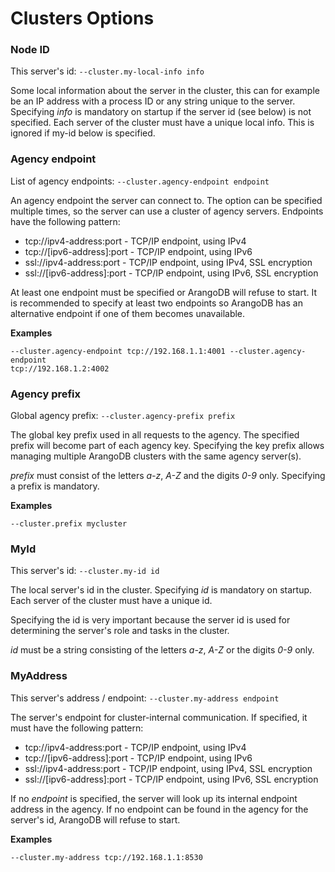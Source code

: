 Clusters Options
================

### Node ID
<!-- arangod/Cluster/ApplicationCluster.h -->


This server's id: `--cluster.my-local-info info`

Some local information about the server in the cluster, this can for
example be an IP address with a process ID or any string unique to
the server. Specifying *info* is mandatory on startup if the server
id (see below) is not specified. Each server of the cluster must
have a unique local info. This is ignored if my-id below is specified.


### Agency endpoint
<!-- arangod/Cluster/ApplicationCluster.h -->


List of agency endpoints:
`--cluster.agency-endpoint endpoint`

An agency endpoint the server can connect to. The option can be specified
multiple times, so the server can use a cluster of agency servers.
Endpoints have the following pattern:

- tcp://ipv4-address:port - TCP/IP endpoint, using IPv4
- tcp://[ipv6-address]:port - TCP/IP endpoint, using IPv6
- ssl://ipv4-address:port - TCP/IP endpoint, using IPv4, SSL encryption
- ssl://[ipv6-address]:port - TCP/IP endpoint, using IPv6, SSL encryption

At least one endpoint must be specified or ArangoDB will refuse to start.
It is recommended to specify at least two endpoints so ArangoDB has an
alternative endpoint if one of them becomes unavailable.

**Examples**

```
--cluster.agency-endpoint tcp://192.168.1.1:4001 --cluster.agency-endpoint
tcp://192.168.1.2:4002
```

### Agency prefix
<!-- arangod/Cluster/ApplicationCluster.h -->


Global agency prefix:
`--cluster.agency-prefix prefix`

The global key prefix used in all requests to the agency. The specified
prefix will become part of each agency key. Specifying the key prefix
allows managing multiple ArangoDB clusters with the same agency
server(s).

*prefix* must consist of the letters *a-z*, *A-Z* and the digits *0-9*
only. Specifying a prefix is mandatory.

**Examples**

```
--cluster.prefix mycluster
```

### MyId
<!-- arangod/Cluster/ApplicationCluster.h -->

This server's id: `--cluster.my-id id`

The local server's id in the cluster. Specifying *id* is mandatory on
startup. Each server of the cluster must have a unique id.

Specifying the id is very important because the server id is used for
determining the server's role and tasks in the cluster.

*id* must be a string consisting of the letters *a-z*, *A-Z* or the
digits *0-9* only.

### MyAddress

<!-- arangod/Cluster/ApplicationCluster.h -->


This server's address / endpoint:
`--cluster.my-address endpoint`

The server's endpoint for cluster-internal communication. If specified, it
must have the following pattern:
- tcp://ipv4-address:port - TCP/IP endpoint, using IPv4
- tcp://[ipv6-address]:port - TCP/IP endpoint, using IPv6
- ssl://ipv4-address:port - TCP/IP endpoint, using IPv4, SSL encryption
- ssl://[ipv6-address]:port - TCP/IP endpoint, using IPv6, SSL encryption

If no *endpoint* is specified, the server will look up its internal
endpoint address in the agency. If no endpoint can be found in the agency
for the server's id, ArangoDB will refuse to start.

**Examples**

```
--cluster.my-address tcp://192.168.1.1:8530
```
